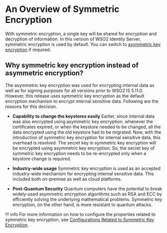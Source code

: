 # An Overview of Symmetric Encryption

With symmetric encryption, a single key will be shared for encryption and decryption of information. In this version of WSO2 Identity Server, symmetric encryption is used by default. You can switch to [asymmetric key encryption]({{base_path}}/deploy/security/asymmetric-encryption/use-asymmetric-encryption) if required.

## Why symmetric key encryption instead of asymmetric encryption?

The asymmetric key encryption was used for encrypting internal data as well as for signing purposes for all versions prior to WSO2 IS 5.11.0.
However, this release uses symmetric key encryption as the default encryption mechanism to encrypt internal sensitive data. Following are the reasons for this decision.


- **Capability to change the keystores easily**
    Earlier, since internal data was also encrypted using asymmetric key encryption, whenever the certificates expired, or when the keystore needed to be changed, all the data encrypted using the old keystore had to be migrated.
    Now, with the introduction of symmetric key encryption for internal sensitive data, this overhead is resolved. The secret key in symmetric key encryption will be encrypted using asymmetric key encryption. So, the secret key of symmetric key encryption needs to be re-encrypted only when a keystore change is required.

- **Industry-wide usage**
    Symmetric key encryption is used as an accepted industry-wide mechanism for encrypting internal sensitive data. This included both on-premise as well as cloud platforms. 

- **Post-Quantum Security**
    Quantum computers have the potential to break widely-used asymmetric encryption algorithms such as RSA and ECC by efficiently solving the underlying mathematical problems. Symmetric key encryption, on the other hand, is more resistant to quantum attacks. 

!!! info
    For more information on how to configure the properties related to symmetric key encryption, see [Configurations Related to Symmetric Key Encryption]({{base_path}}/deploy/security/symmetric-encryption/use-symmetric-encryption).